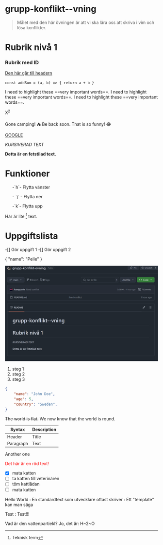 # grupp-konflikt--vning
> Målet med den här övningen är att vi ska lära oss att skriva i vim och lösa konflikter.
# Rubrik nivå 1

<h3 id="hello-world">Rubrik med ID</h3>

[Den här går till headern](#hello-world)

``
const addSum = (a, b) => {
    return a + b
}
``

I need to highlight these ==very important words==.
I need to highlight these ==very important words==.
I need to highlight these ==very important words==.



X<sup>2</sup>

Gone camping! :tent: Be back soon.
That is so funny! :joy:

[GOOGLE](https://www.google.se/)

*KURSIVERAD TEXT*

**Detta är en fetstilad text.**
# Funktioner
<ul>-`h`- Flytta vänster</ul>
<ul>- `j` - Flytta ner</ul>
<ul>-`k`- Flytta upp</ul>

Här är lite [^1] text.
[^1]: Teknisk term


# Uppgiftslista
-[] Gör uppgift 1
-[] Gör uppgift 2

{
    "name": "Pelle"
}

![Image of the project UI](./imageprojectui.png)

1. steg 1
2. steg 2
3. steg 3

```json
{
    "name": "John Doe",
    "age": 5,
    "country": "Sweden",
}
```

~~The world is flat.~~ We now know that the world is round.

| Syntax    | Description |
| ------    | ----------- |
| Header    | Title       |
| Paragraph | Text        |
Another one

<font color="red">Det här är en röd text!</font>

- [x] mata katten
- [ ] ta katten till veterinären
- [ ] töm kattlådan
- [ ] mata katten

Hello World
: En standardtext som utvecklare oftast skriver
: Ett "template" kan man säga

Test
: Test!!!

Vad är den vattenpartiekl? Jo, det är: H~2~O
